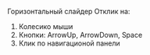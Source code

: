 Горизонтальный слайдер
Отклик на: 
  1) Колесико мыши
  2) Кнопки: ArrowUp, ArrowDown, Space
  3) Клик по навигационой панели
